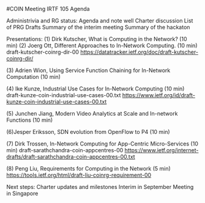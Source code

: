 #COIN Meeting IRTF 105
Agenda

Administrivia and RG status:
	Agenda and note well 
	Charter discussion
	List of PRG Drafts 
	Summary of the interim meeting 
	Summary of the hackaton

Presentations: 
(1) Dirk Kutscher, What is Computing in the Network? (10 min)
(2) Joerg Ott, Different Approaches to In-Network Computing. (10 min)
draft-kutscher-coinrg-dir-00
https://datatracker.ietf.org/doc/draft-kutscher-coinrg-dir/

(3) Adrien Wion, Using Service Function Chaining for In-Network Computation (10 min)
 
(4) Ike Kunze, Industrial Use Cases for In-Network Computing (10 min)
draft-kunze-coin-industrial-use-cases-00.txt
https://www.ietf.org/id/draft-kunze-coin-industrial-use-cases-00.txt

(5) Junchen Jiang, Modern Video Analytics at Scale and In-network Functions (10 min)

(6)Jesper Eriksson, SDN evolution from OpenFlow to P4 (10 min)

(7) Dirk Trossen, In-Network Computing for App-Centric Micro-Services (10 min)
draft-sarathchandra-coin-appcentres-00
https://www.ietf.org/internet-drafts/draft-sarathchandra-coin-appcentres-00.txt 

(8) Peng Liu, Requirements for Computing in the Network (5 min)
https://tools.ietf.org/html/draft-liu-coinrg-requirement-00

Next steps:
	Charter updates and milestones
	Interim in September 
	Meeting in Singapore 

